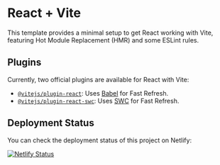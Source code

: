 # React + Vite

This template provides a minimal setup to get React working with Vite, featuring Hot Module Replacement (HMR) and some ESLint rules.

## Plugins

Currently, two official plugins are available for React with Vite:

- [`@vitejs/plugin-react`](https://github.com/vitejs/vite-plugin-react/blob/main/packages/plugin-react/README.md): Uses [Babel](https://babeljs.io/) for Fast Refresh.
- [`@vitejs/plugin-react-swc`](https://github.com/vitejs/vite-plugin-react-swc): Uses [SWC](https://swc.rs/) for Fast Refresh.

## Deployment Status

You can check the deployment status of this project on Netlify:

[![Netlify Status](https://api.netlify.com/api/v1/badges/3f27cce3-46a2-48d2-8bd6-b77814040f3c/deploy-status)](https://app.netlify.com/sites/radjashiqnals-portofolio/deploys)
